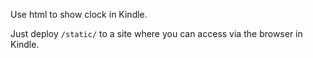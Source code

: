 Use html to show clock in Kindle.

Just deploy `/static/` to a site where you can access via the browser in Kindle.
